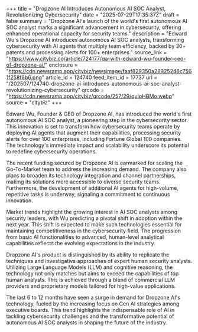 +++
title = "Dropzone AI Introduces Autonomous AI SOC Analyst, Revolutionizing Cybersecurity"
date = "2025-07-29T17:35:37Z"
draft = false
summary = "Dropzone AI's launch of the world's first autonomous AI SOC analyst marks a significant advancement in cybersecurity, offering enhanced operational capacity for security teams."
description = "Edward Wu's Dropzone AI introduces autonomous AI SOC analysts, transforming cybersecurity with AI agents that multiply team efficiency, backed by 30+ patents and processing alerts for 100+ enterprises."
source_link = "https://www.citybiz.co/article/724177/qa-with-edward-wu-founder-ceo-of-dropzone-ai/"
enclosure = "https://cdn.newsramp.app/citybiz/newsimage/faaf829350a28925248c7561f258f6b6.png"
article_id = 124740
feed_item_id = 17737
url = "/202507/124740-dropzone-ai-introduces-autonomous-ai-soc-analyst-revolutionizing-cybersecurity"
qrcode = "https://cdn.newsramp.app/citybiz/qrcode/257/29/quipHBMo.webp"
source = "citybiz"
+++

<p>Edward Wu, Founder & CEO of Dropzone AI, has introduced the world's first autonomous AI SOC analyst, a pioneering step in the cybersecurity sector. This innovation is set to transform how cybersecurity teams operate by deploying AI agents that augment their capabilities, processing security alerts for over 100 enterprises, including Fortune Global 100 companies. The technology's immediate impact and scalability underscore its potential to redefine cybersecurity operations.</p><p>The recent funding secured by Dropzone AI is earmarked for scaling the Go-To-Market team to address the increasing demand. The company also plans to broaden its technology integration and channel partnerships, making its solutions more accessible to diverse security teams. Furthermore, the development of additional AI agents for high-volume, repetitive tasks is underway, signaling a commitment to continuous innovation.</p><p>Market trends highlight the growing interest in AI SOC analysts among security leaders, with Wu predicting a pivotal shift in adoption within the next year. This shift is expected to make such technologies essential for maintaining competitiveness in the cybersecurity field. The progression from basic AI functionalities to advanced, human-level analytical capabilities reflects the evolving expectations in the industry.</p><p>Dropzone AI's product is distinguished by its ability to replicate the techniques and investigative approaches of expert human security analysts. Utilizing Large Language Models (LLM) and cognitive reasoning, the technology not only matches but aims to exceed the capabilities of top human analysts. This is achieved through a blend of commercial LLM providers and proprietary models tailored for high-value applications.</p><p>The last 6 to 12 months have seen a surge in demand for Dropzone AI's technology, fueled by the increasing focus on Gen AI strategies among executive boards. This trend highlights the indispensable role of AI in tackling cybersecurity challenges and the transformative potential of autonomous AI SOC analysts in shaping the future of the industry.</p>
